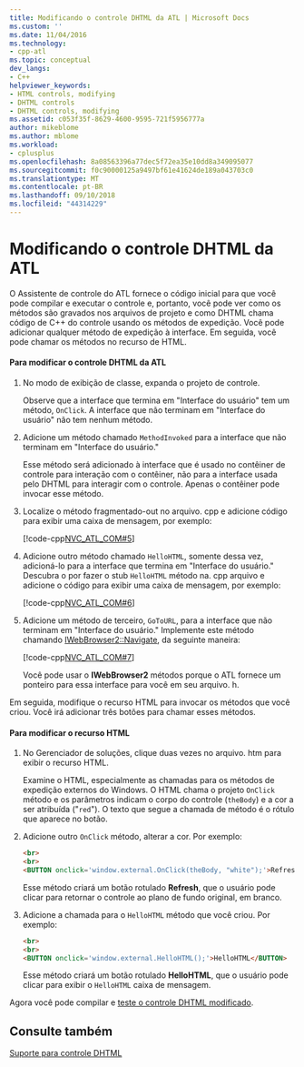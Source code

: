 ```yaml
---
title: Modificando o controle DHTML da ATL | Microsoft Docs
ms.custom: ''
ms.date: 11/04/2016
ms.technology:
- cpp-atl
ms.topic: conceptual
dev_langs:
- C++
helpviewer_keywords:
- HTML controls, modifying
- DHTML controls
- DHTML controls, modifying
ms.assetid: c053f35f-8629-4600-9595-721f5956777a
author: mikeblome
ms.author: mblome
ms.workload:
- cplusplus
ms.openlocfilehash: 8a08563396a77dec5f72ea35e10dd8a349095077
ms.sourcegitcommit: f0c90000125a9497bf61e41624de189a043703c0
ms.translationtype: MT
ms.contentlocale: pt-BR
ms.lasthandoff: 09/10/2018
ms.locfileid: "44314229"
---
```

# <a name="modifying-the-atl-dhtml-control"></a>Modificando o controle DHTML da ATL

O Assistente de controle do ATL fornece o código inicial para que você pode compilar e executar o controle e, portanto, você pode ver como os métodos são gravados nos arquivos de projeto e como DHTML chama código de C++ do controle usando os métodos de expedição. Você pode adicionar qualquer método de expedição à interface. Em seguida, você pode chamar os métodos no recurso de HTML.

#### <a name="to-modify-the-atl-dhtml-control"></a>Para modificar o controle DHTML da ATL

1. No modo de exibição de classe, expanda o projeto de controle.

   Observe que a interface que termina em "Interface do usuário" tem um método, `OnClick`. A interface que não terminam em "Interface do usuário" não tem nenhum método.

2. Adicione um método chamado `MethodInvoked` para a interface que não terminam em "Interface do usuário."

   Esse método será adicionado à interface que é usado no contêiner de controle para interação com o contêiner, não para a interface usada pelo DHTML para interagir com o controle. Apenas o contêiner pode invocar esse método.

3. Localize o método fragmentado-out no arquivo. cpp e adicione código para exibir uma caixa de mensagem, por exemplo:

   [!code-cpp[NVC_ATL_COM#5](../atl/codesnippet/cpp/modifying-the-atl-dhtml-control_1.cpp)]

4. Adicione outro método chamado `HelloHTML`, somente dessa vez, adicioná-lo para a interface que termina em "Interface do usuário." Descubra o por fazer o stub `HelloHTML` método na. cpp arquivo e adicione o código para exibir uma caixa de mensagem, por exemplo:

   [!code-cpp[NVC_ATL_COM#6](../atl/codesnippet/cpp/modifying-the-atl-dhtml-control_2.cpp)]

5. Adicione um método de terceiro, `GoToURL`, para a interface que não terminam em "Interface do usuário." Implemente este método chamando [IWebBrowser2::Navigate](https://msdn.microsoft.com/library/aa752133.aspx), da seguinte maneira:

   [!code-cpp[NVC_ATL_COM#7](../atl/codesnippet/cpp/modifying-the-atl-dhtml-control_3.cpp)]

   Você pode usar o **IWebBrowser2** métodos porque o ATL fornece um ponteiro para essa interface para você em seu arquivo. h.

Em seguida, modifique o recurso HTML para invocar os métodos que você criou. Você irá adicionar três botões para chamar esses métodos.

#### <a name="to-modify-the-html-resource"></a>Para modificar o recurso HTML

1. No Gerenciador de soluções, clique duas vezes no arquivo. htm para exibir o recurso HTML.

   Examine o HTML, especialmente as chamadas para os métodos de expedição externos do Windows. O HTML chama o projeto `OnClick` método e os parâmetros indicam o corpo do controle (`theBody`) e a cor a ser atribuída ("`red`"). O texto que segue a chamada de método é o rótulo que aparece no botão.

2. Adicione outro `OnClick` método, alterar a cor. Por exemplo:

    ```html
    <br>
    <br>
    <BUTTON onclick='window.external.OnClick(theBody, "white");'>Refresh</BUTTON>
    ```

   Esse método criará um botão rotulado **Refresh**, que o usuário pode clicar para retornar o controle ao plano de fundo original, em branco.

3. Adicione a chamada para o `HelloHTML` método que você criou. Por exemplo:

    ```html
    <br>
    <br>
    <BUTTON onclick='window.external.HelloHTML();'>HelloHTML</BUTTON>
    ```

   Esse método criará um botão rotulado **HelloHTML**, que o usuário pode clicar para exibir o `HelloHTML` caixa de mensagem.

Agora você pode compilar e [teste o controle DHTML modificado](../atl/testing-the-modified-atl-dhtml-control.md).

## <a name="see-also"></a>Consulte também

[Suporte para controle DHTML](../atl/atl-support-for-dhtml-controls.md)
